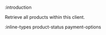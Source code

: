 :introduction

Retrieve all products within this client.

:inline-types product-status payment-options
